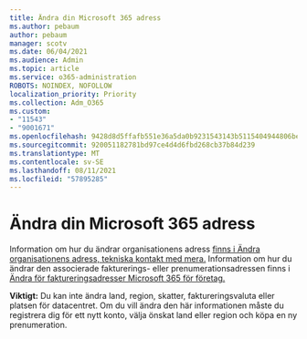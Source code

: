 ```yaml
---
title: Ändra din Microsoft 365 adress
ms.author: pebaum
author: pebaum
manager: scotv
ms.date: 06/04/2021
ms.audience: Admin
ms.topic: article
ms.service: o365-administration
ROBOTS: NOINDEX, NOFOLLOW
localization_priority: Priority
ms.collection: Adm_O365
ms.custom:
- "11543"
- "9001671"
ms.openlocfilehash: 9428d8d5ffafb551e36a5da0b9231543143b5115404944806bed3e985aac8679
ms.sourcegitcommit: 920051182781bd97ce4d4d6fbd268cb37b84d239
ms.translationtype: MT
ms.contentlocale: sv-SE
ms.lasthandoff: 08/11/2021
ms.locfileid: "57895285"
---
```

# <a name="change-your-microsoft-365-address"></a>Ändra din Microsoft 365 adress

Information om hur du ändrar organisationens adress [finns i Ändra organisationens adress, tekniska kontakt med mera.](https://docs.microsoft.com/microsoft-365/admin/manage/change-address-contact-and-more) Information om hur du ändrar den associerade fakturerings- eller prenumerationsadressen finns i [Ändra för faktureringsadresser Microsoft 365 för företag.](https://docs.microsoft.com/microsoft-365/commerce/billing-and-payments/change-your-billing-addresses) 

**Viktigt:** Du kan inte ändra land, region, skatter, faktureringsvaluta eller platsen för datacentret. Om du vill ändra den här informationen måste du registrera dig för ett nytt konto, välja önskat land eller region och köpa en ny prenumeration. 
